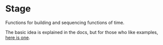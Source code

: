 # Stage

Functions for building and sequencing functions of time.

The basic idea is explained in the docs, but for those  who like examples,  [here is one](https://github.com/imeckler/stage/blob/master/Example.elm).

